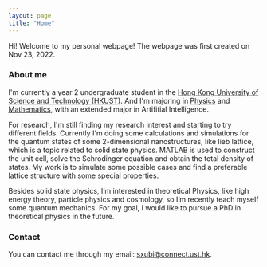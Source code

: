 ```yaml
---
layout: page
title: "Home"
---
```


Hi! Welcome to my personal webpage! The webpage was first created on Nov 23, 2022.

### About me
I'm currently a year 2 undergraduate student in the [Hong Kong University of Science and Technology (HKUST)](https://hkust.edu.hk). And I'm majoring in [Physics](https://physics.ust.hk/) and [Mathematics](https://www.math.hkust.edu.hk/), with an extended major in Artifitial Intelligence.

For research, I'm still finding my research interest and starting to try different fields. Currently I'm doing some calculations and simulations for the quantum states of some 2-dimensional nanostructures, like lieb lattice, which is a topic related to solid state physics. MATLAB is used to construct the unit cell, solve the Schrodinger equation and obtain the total density of states. My work is to simulate some possible cases and find a preferable lattice structure with some special properties.

Besides solid state physics, I’m interested in theoretical Physics, like high energy theory, particle physics and cosmology, so I’m recently teach myself some quantum mechanics. For my goal, I would like to pursue a PhD in theoretical physics in the future.

### Contact
You can contact me through my email: <sxubi@connect.ust.hk>.

